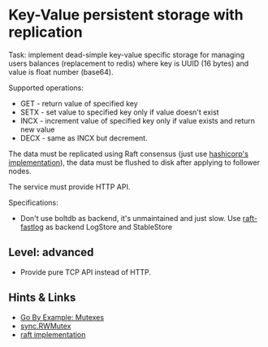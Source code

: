 # Key-Value persistent storage with replication

Task: implement dead-simple key-value specific storage for managing users
balances (replacement to redis) where key is UUID (16 bytes) and value is float
number (base64).

Supported operations:
- GET - return value of specified key
- SETX - set value to specified key only if value doesn't exist
- INCX - increment value of specified key only if value exists and return new
    value
- DECX - same as INCX but decrement.

The data must be replicated using Raft consensus (just use [hashicorp's
implementation](https://github.com/hashicorp/raft)), the data must be flushed
to disk after applying to follower nodes.

The service must provide HTTP API.

Specifications:
- Don't use boltdb as backend, it's unmaintained and just slow. Use
    [raft-fastlog](https://github.com/tidwall/raft-fastlog) as backend LogStore
    and StableStore

## Level: advanced

* Provide pure TCP API instead of HTTP.

## Hints & Links

* [Go By Example: Mutexes](https://gobyexample.com/mutexes)
* [sync.RWMutex](https://golang.org/pkg/sync/#RWMutex)
* [raft implementation](https://github.com/hashicorp/raft)

